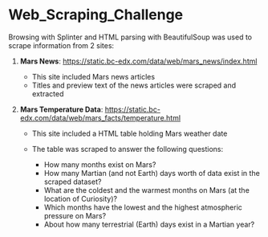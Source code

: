 # Web_Scraping_Challenge


Browsing with Splinter and HTML parsing with BeautifulSoup was used to scrape information from 2 sites: 

1. **Mars News**: https://static.bc-edx.com/data/web/mars_news/index.html

      - This site included Mars news articles
      - Titles and preview text of the news articles were scraped and extracted


2. **Mars Temperature Data**: https://static.bc-edx.com/data/web/mars_facts/temperature.html


      - This site included a HTML table holding Mars weather date
      - The table was scraped to answer the following questions:


         * How many months exist on Mars?
         * How many Martian (and not Earth) days worth of data exist in the scraped dataset?
         * What are the coldest and the warmest months on Mars (at the location of Curiosity)?
         * Which months have the lowest and the highest atmospheric pressure on Mars?
         * About how many terrestrial (Earth) days exist in a Martian year? 



